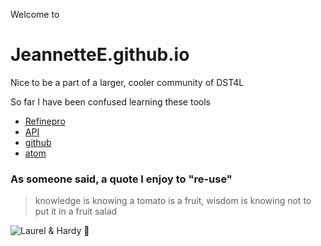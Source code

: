 Welcome to
# JeannetteE.github.io

Nice to be a part of a larger, cooler community of DST4L

So far I have been confused learning these tools

* [Refinepro](https://app.refinepro.com)
* [API](www.dtu.dk)
* [github](https://github.com/githubteacher/dst4l-sept201)
* [atom](https://www.atom.io)

### As someone said, a quote I enjoy to "re-use"
> knowledge is knowing a tomato is a fruit,
> wisdom is knowing not to put it in a fruit salad

![Laurel & Hardy](http://www.doctormacro.com/Images/Laurel%20and%20Hardy/Annex/Annex%20-%20Laurel%20&%20Hardy%20%28Big%20Noise,%20The%29_07.jpg)
:tada:
